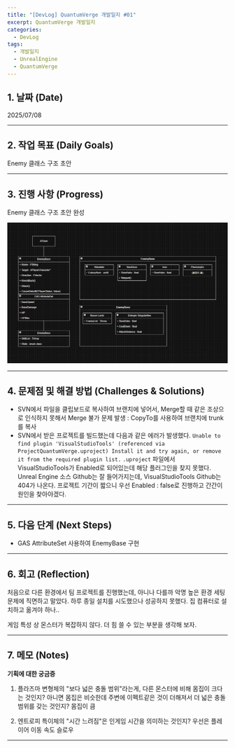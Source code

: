 ```yaml
---
title: "[DevLog] QuantumVerge 개발일지 #01"
excerpt: QuantumVerge 개발일지
categories:
  - DevLog
tags:
  - 개발일지
  - UnrealEngine
  - QuantumVerge
---
```

## 1. 날짜 (Date)

2025/07/08

---

## 2. 작업 목표 (Daily Goals)

Enemy 클래스 구조 초안

---

## 3. 진행 사항 (Progress)

Enemy 클래스 구조 초안 완성

![EnemyClasses](https://raw.githubusercontent.com/Hyun-Soon/Hyun-Soon.github.io/refs/heads/main/_posts/asset/DevLog/EnemyClasses.png)

---

## 4. 문제점 및 해결 방법 (Challenges & Solutions)

- SVN에서 파일을 클립보드로 복사하여 브랜치에 넣어서, Merge할 때 같은 조상으로 인식하지 못해서 Merge 불가 문제 발생 : CopyTo를 사용하여 브랜치에 trunk를 복사
- SVN에서 받은 프로젝트를 빌드했는데 다음과 같은 에러가 발생했다. `Unable to find plugin 'VisualStudioTools' (referenced via ProjectQuantumVerge.uproject) Install it and try again, or remove it from the required plugin list.`
	`.uproject` 파일에서 VisualStudioTools가 Enabled로 되어있는데 해당 플러그인을 찾지 못했다. Unreal Engine 소스 Github는 잘 들어가지는데, VisualStudioTools Github는 404가 나온다. 프로젝트 기간이 짧으니 우선 Enabled : false로 진행하고 간간이 원인을 찾아야겠다.

---

## 5. 다음 단계 (Next Steps)

- GAS AttributeSet 사용하여 EnemyBase 구현

---

## 6. 회고 (Reflection)

처음으로 다른 환경에서 팀 프로젝트를 진행했는데, 아니나 다를까 악명 높은 환경 세팅 문제에 직면하고 말았다. 하루 종일 설치를 시도했으나 성공하지 못했다. 집 컴퓨터로 설치하고 옮겨야 하나..

게임 특성 상 몬스터가 복잡하지 않다. 더 힘 쓸 수 있는 부분을 생각해 보자.

---

## 7. 메모 (Notes)

**기획에 대한 궁금증**

1. 플라즈마 변형체의 "보다 넓은 충돌 범위"라는게, 다른 몬스터에 비해 몸집이 크다는 것인지? 아니면 몸집은 비슷한데 주변에 이펙트같은 것이 더해져서 더 넓은 충돌 범위를 갖는 것인지? 
	몸집이 큼

2. 엔트로피 특이체의 "시간 느려짐"은 인게임 시간을 의미하는 것인지?
	우선은 플레이어 이동 속도 슬로우

---

